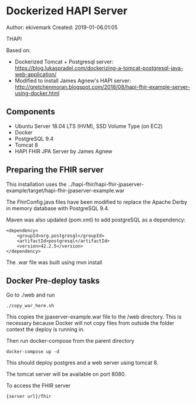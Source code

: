 # Dockerized HAPI Server

Author: ekivemark
Created: 2019-01-06.01:05

THAPI

Based on:
- Dockerized Tomcat + Postgresql server: https://blog.lukaspradel.com/dockerizing-a-tomcat-postgresql-java-web-application/
- Modified to install James Agnew's HAPI server: http://gretchenmoran.blogspot.com/2018/08/hapi-fhir-example-server-using-docker.html

## Components

- Ubuntu Server 18.04 LTS (HVM), SSD Volume Type (on EC2)
- Docker
- PostgreSQL 9.4
- Tomcat 8
- HAPI FHIR JPA Server by James Agnew 

## Preparing the FHIR server

This installation uses the ../hapi-fhir/hapi-fhir-jpaserver-example/target/hapi-fhir-jpaserver-example.war

The FhirConfig.java files have been modified to replace the
Apache Derby in memory database with PostgreSQL 9.4.

Maven was also updated (pom.xml) to add postgreSQL as a dependency:

    <dependency>
    	<groupId>org.postgresql</groupId>
   		<artifactId>postgresql</artifactId>
    	<version>42.2.5</version>
    </dependency> 
    
The .war file was built using 
    mvn install
    
## Docker Pre-deploy tasks

Go to ./web and run 
    
    ./copy_war_here.sh

This copies the jpaserver-example.war file to the /web directory. This is
necessary because Docker will not copy files from outside the folder context
the deploy is running in. 

Then run docker-compose from the parent directory

    docker-compose up -d 
    
This should deploy postgres and a web server using tomcat 8.

The tomcat server will be available on port 8080.

To access the FHIR server 

    {server url}/fhir

